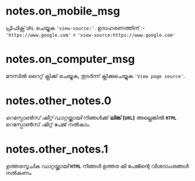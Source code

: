 # notes.on_mobile_msg

പ്രിഫിക്സ് `URL` ചെയ്യുക `'view-source:'`. ഉദാഹരണത്തിന് :- `'https://www.google.com'` > `'view-source:https://www.google.com'`

# notes.on_computer_msg

മൗസിൽ റൈറ്റ് ക്ലിക്ക് ചെയ്യുക, തുടർന്ന് ക്ലിക്കുചെയ്യുക `'View page source'`.

# notes.other_notes.0

_റെസ്പോൺസ് ഷീറ്റ് ഡാറ്റയ്ക്കായി_ നിങ്ങൾക്ക് **ലിങ്ക് (`URL`)** അല്ലെങ്കിൽ **`HTML`** റെസ്പോൺസ് ഷീറ്റ് പേജ് നൽകാം.

# notes.other_notes.1

_ഉത്തരസൂചിക ഡാറ്റയ്ക്കായി_ **`HTML`** നിങ്ങൾ ഉത്തര കീ പേജിന്റെ വിശദാംശങ്ങൾ നൽകണം.
